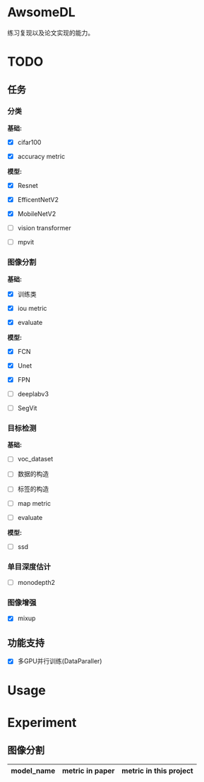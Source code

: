 # AwsomeDL

练习复现以及论文实现的能力。

# TODO

## 任务

### 分类

**基础:**

- [x] cifar100

- [x] accuracy metric

**模型:**

- [x] Resnet

- [x] EfficentNetV2

- [x] MobileNetV2

- [ ] vision transformer

- [ ] mpvit

### 图像分割

**基础:**

- [x] 训练类

- [x] iou metric

- [x] evaluate

**模型:**

- [x] FCN

- [x] Unet

- [x] FPN

- [ ] deeplabv3

- [ ] SegVit

### 目标检测

**基础:**

- [ ] voc_dataset

- [ ] 数据的构造

- [ ] 标签的构造

- [ ] map metric

- [ ] evaluate

**模型:**

- [ ] ssd

### 单目深度估计

- [ ] monodepth2

### 图像增强

- [x] mixup

## 功能支持

- [x] 多GPU并行训练(DataParaller)

# Usage



# Experiment


## 图像分割

|model_name|metric in paper|metric in this project|
|---|---|---|





